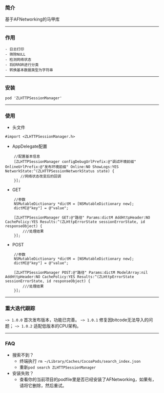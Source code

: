 ### 简介
基于AFNetworking的马甲库

---
### 作用
    - 日志打印
    - 筛除NULL
    - 检测网络状态
    - 将ERROR进行分类    
    - 转换基本数据类型为字符串
---
### 安装
```
pod 'ZLHTTPSessionManager'
```
---
### 使用
- 头文件
```
#import <ZLHTTPSessionManager.h>
```
- AppDelegate配置
```
    //配置基本信息
    [ZLHTTPSessionManager configDebugUrlPrefix:@"调试环境前缀" OnlineUrlPrefix:@"发布环境前缀" Online:NO ShowLogs:YES NetworkState:^(ZLHTTPSessionNetworkStatus state) {
       //网络状态改变后的回调
    }];
```
- GET
```
    //参数
    NSMutableDictionary *dictM = [NSMutableDictionary new];
    dictM[@"key"] = @"value";
    
    [ZLHTTPSessionManager GET:@"路径" Params:dictM AddHttpHeader:NO CachePolicy:YES Results:^(ZLHttpErrorState sessionErrorState, id responseObject) {
        ///处理结果
    }];
```
- POST
```
    //参数
    NSMutableDictionary *dictM = [NSMutableDictionary new];
    dictM[@"key"] = @"value";
    
    [ZLHTTPSessionManager POST:@"路径" Params:dictM ModelArray:nil AddHttpHeader:NO CachePolicy:YES Results:^(ZLHttpErrorState sessionErrorState, id responseObject) {
        ///处理结果
    }];
```

---
### 重大迭代跟踪
`~> 1.0.0` 首次发布版本，功能已完善。
`~> 1.0.1` 修复因bitcode无法导入的问题；
`~> 1.0.2` 适配低版本的CPU架构。

---
### FAQ
- 搜索不到？
    - 终端执行
    ```rm ~/Library/Caches/CocoaPods/search_index.json```
    - 重新```pod search ZLHTTPSessionManager```
- 安装失败？
    - 查看你的当前项目的podfile里是否已经安装了AFNetworking，如果有，请将它删除，然后重试。
